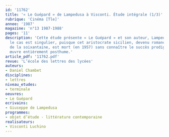 ```yaml
---
id: '11762'
title: '« Le Guépard » de Lampedusa à Visconti. Étude intégrale (1/3)'
rubrique: 'Cinéma [Tle]'
annee: '1987'
magazine: 'n°13 1987-1988'
pages: '11'
description: 'Cette étude présente « Le Guépard » et son auteur, Lampedusa, dont
  le cas est singulier, puisque cet aristocrate sicilien, devenu romancier aux approches
  de la soixantaine, est mort (en 1957) sans connaître le succès prodigieux de son
  œuvre entièrement posthume.'
article_pdf: '11762.pdf'
revue: 'L’école des lettres des lycées'
auteurs:
- Daniel Chambet
disciplines:
- lettres
niveau_etudes:
- terminale
oeuvres:
- Le Guépard
ecrivains:
- Giuseppe de Lampedusa
programmes:
- objet d’étude - littérature contemporaine
realisateurs:
- Visconti Luchino
---
```

